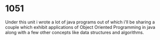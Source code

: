 # 1051
Under this unit i wrote a lot of java programs out of which i'll be sharing a couple which exhibit applications of Object Oriented Programming in java along with a few other concepts like data structures and algorithms.
